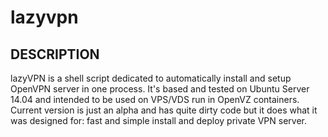 # lazyvpn
## DESCRIPTION
lazyVPN is a shell script dedicated to automatically install and setup OpenVPN server in one process.
It's based and tested on Ubuntu Server 14.04 and intended to be used on VPS/VDS run in OpenVZ containers.
Current version is just an alpha and has quite dirty code but it does what it was designed for: fast and simple install and deploy private VPN server.
